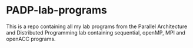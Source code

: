 # PADP-lab-programs
This is a repo containing all my lab programs from the Parallel Architecture and Distributed Programming lab containing sequential, openMP, MPI and openACC programs.
